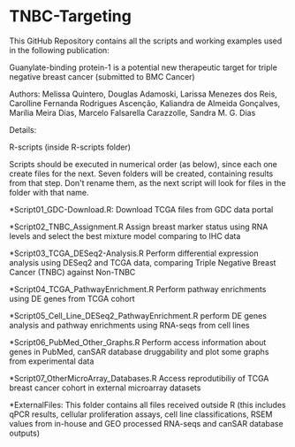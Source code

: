 # TNBC-Targeting

This GitHub Repository contains all the scripts and working examples used in the following publication:

Guanylate-binding protein-1 is a potential new therapeutic target for triple negative breast cancer
(submitted to BMC Cancer)

Authors:
Melissa Quintero, Douglas Adamoski, Larissa Menezes dos Reis, Carolline Fernanda Rodrigues Ascenção, Kaliandra de Almeida Gonçalves, Marília Meira Dias, Marcelo Falsarella Carazzolle, Sandra M. G. Dias

Details:

R-scripts (inside R-scripts folder)

Scripts should be executed in numerical order (as below), since each one create files for the next.
Seven folders will be created, containing results from that step. Don't rename them, as the next script will look for files in the folder with that name.

*Script01_GDC-Download.R:
Download TCGA files from GDC data portal

*Script02_TNBC_Assignment.R
Assign breast marker status using RNA levels and select the best mixture model comparing to IHC data

*Script03_TCGA_DESeq2-Analysis.R
Perform differential expression analysis using DESeq2 and TCGA data, comparing Triple Negative Breast Cancer (TNBC) against Non-TNBC

*Script04_TCGA_PathwayEnrichment.R
Perform pathway enrichments using DE genes from TCGA cohort

*Script05_Cell_Line_DESeq2_PathwayEnrichment.R
perform DE genes analysis and pathway enrichments using RNA-seqs from cell lines

*Script06_PubMed_Other_Graphs.R
Perform access information about genes in PubMed, canSAR database druggability and plot some graphs from experimental data

*Script07_OtherMicroArray_Databases.R
Access reprodutibiliy of TCGA breast cancer cohort in external microarray datasets

*ExternalFiles:
This folder contains all files received outside R (this includes qPCR results, cellular proliferation assays, cell line classifications, RSEM values from in-house and GEO processed RNA-seqs and canSAR database outputs)


